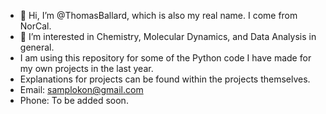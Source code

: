 - 👋 Hi, I’m @ThomasBallard, which is also my real name. I come from NorCal.
- 👀 I’m interested in Chemistry, Molecular Dynamics, and Data Analysis in general.
- I am using this repository for some of the Python code I have made for my own projects in the last year.
- Explanations for projects can be found within the projects themselves.
- Email: samplokon@gmail.com
- Phone: To be added soon.
